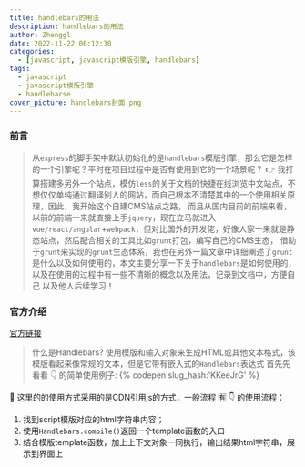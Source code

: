 ```yaml
---
title: handlebars的用法
description: handlebars的用法
author: Zhenggl
date: 2022-11-22 06:12:30
categories:
  - [javascript, javascript模版引擎, handlebars]
tags:
  - javascript
  - javascript模版引擎
  - handlebarse
cover_picture: handlebars封面.png
---
```


### 前言
> 从`express`的脚手架中默认初始化的是`handlebars`模版引擎，那么它是怎样的一个引擎呢？平时在项目过程中是否有使用到它的一个场景呢？
> :point_right: 我打算搭建多另外一个站点，模仿`less`的关于文档的快捷在线浏览中文站点，不想仅仅单纯通过翻译别人的网站，而自己根本不清楚其中的一个使用相关原理，因此，我开始这个自建CMS站点之路，
> 而且从国内目前的前端来看，以前的前端一来就直接上手`jquery`，现在立马就进入`vue/react/angular`+`webpack`，但对比国外的开发佬，好像人家一来就是静态站点，然后配合相关的工具比如`grunt`打包，编写自己的CMS生态，
> 借助于`grunt`来实现的`grunt`生态体系，我也在另外一篇文章中详细阐述了`grunt`是什么以及如何使用的，本文主要分享一下关于`handlebars`是如何使用的，以及在使用的过程中有一些不清晰的概念以及用法，记录到文档中，方便自己
> 以及他人后续学习！

### 官方介绍
[官方链接](https://handlebarsjs.com/zh/)
> 什么是Handlebars?
> 使用模版和输入对象来生成HTML或其他文本格式，该模版看起来像常规的文本，但是它带有嵌入式的`Handlebars`表达式
> 首先先看看 :point_down: 的简单使用例子:
{% codepen slug_hash:'KKeeJrG' %}

:stars: 这里的的使用方式采用的是CDN引用js的方式，一般流程 :u6709: :point_down: 的使用流程：
1. 找到script模版对应的html字符串内容；
2. 使用`Handlebars.compile()`返回一个template函数的入口
3. 结合模版template函数，加上上下文对象一同执行，输出结果html字符串，展示到界面上

